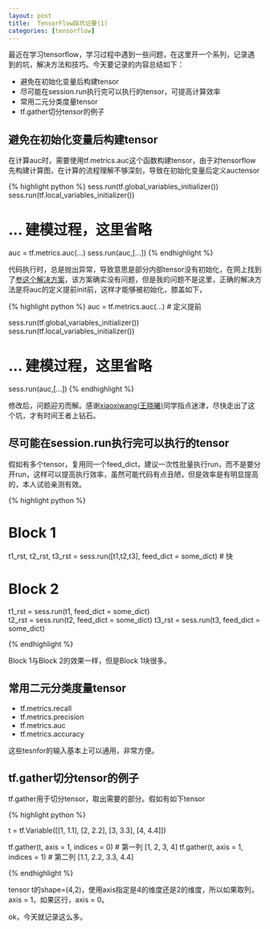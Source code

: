 ```yaml
---
layout: post
title:  TensorFlow踩坑记要(1)
categories: [tensorflow]
---
```


最近在学习tensorflow，学习过程中遇到一些问题，在这里开一个系列，记录遇到的坑，解决方法和技巧。今天要记录的内容总结如下：

* 避免在初始化变量后构建tensor
* 尽可能在session.run执行完可以执行的tensor，可提高计算效率
* 常用二元分类度量tensor
* tf.gather切分tensor的例子

## 避免在初始化变量后构建tensor

在计算auc时，需要使用tf.metrics.auc这个函数构建tensor，由于对tensorflow先构建计算图，在计算的流程理解不够深刻，导致在初始化变量后定义auctensor

{% highlight python %}
sess.run(tf.global_variables_initializer())
sess.run(tf.local_variables_initializer())

# ... 建模过程，这里省略

auc = tf.metrics.auc(...)
sess.run(auc,[...])
{% endhighlight %}

代码执行时，总是抛出异常，导致意思是部分内部tensor没有初始化，在网上找到了[参这个解决方案](https://stackoverflow.com/questions/39435341/how-to-calculate-auc-with-tensorflow)，该方案确实没有问题，但是我的问题不是这里，正确的解决方法是将auc的定义提前init前，这样才能够被初始化，膝盖如下，



{% highlight python %}
auc = tf.metrics.auc(...) # 定义提前

sess.run(tf.global_variables_initializer())
sess.run(tf.local_variables_initializer())

# ... 建模过程，这里省略

sess.run(auc,[...])
{% endhighlight %}

修改后，问题迎刃而解。感谢[xiaoxiwang(王晓曦)](https://github.com/vshallc)同学指点迷津，尽快走出了这个坑，才有时间王者上钻石。



## 尽可能在session.run执行完可以执行的tensor

假如有多个tensor，复用同一个feed_dict，建议一次性批量执行run，而不是要分开run，这样可以提高执行效率，虽然可能代码有点丑陋，但是效率是有明显提高的，本人试验亲测有效。

{% highlight python %}

# Block 1
t1_rst, t2_rst, t3_rst = sess.run([t1,t2,t3], feed_dict = some_dict)  # 快

# Block 2
t1_rst = sess.run(t1, feed_dict = some_dict)  
t2_rst = sess.run(t2, feed_dict = some_dict)
t3_rst = sess.run(t3, feed_dict = some_dict)  

{% endhighlight %}

Block 1与Block 2的效果一样，但是Block 1块很多。

## 常用二元分类度量tensor

* tf.metrics.recall
* tf.metrics.precision
* tf.metrics.auc
* tf.metrics.accuracy

这些tesnfor的输入基本上可以通用，非常方便。


## tf.gather切分tensor的例子

tf.gather用于切分tensor，取出需要的部分。假如有如下tensor

{% highlight python %}

t = tf.Variable([[1, 1.1],
                 [2, 2.2],
                 [3, 3.3],
                 [4, 4.4]])

tf.gather(t, axis = 1, indices = 0) # 第一列 [1, 2, 3, 4]
tf.gather(t, axis = 1, indices = 1) # 第二列 [1.1, 2.2, 3.3, 4.4]

{% endhighlight %}

tensor t的shape=(4,2)，使用axis指定是4的维度还是2的维度，所以如果取列，axis = 1，如果区行，axis = 0。


ok，今天就记录这么多。
